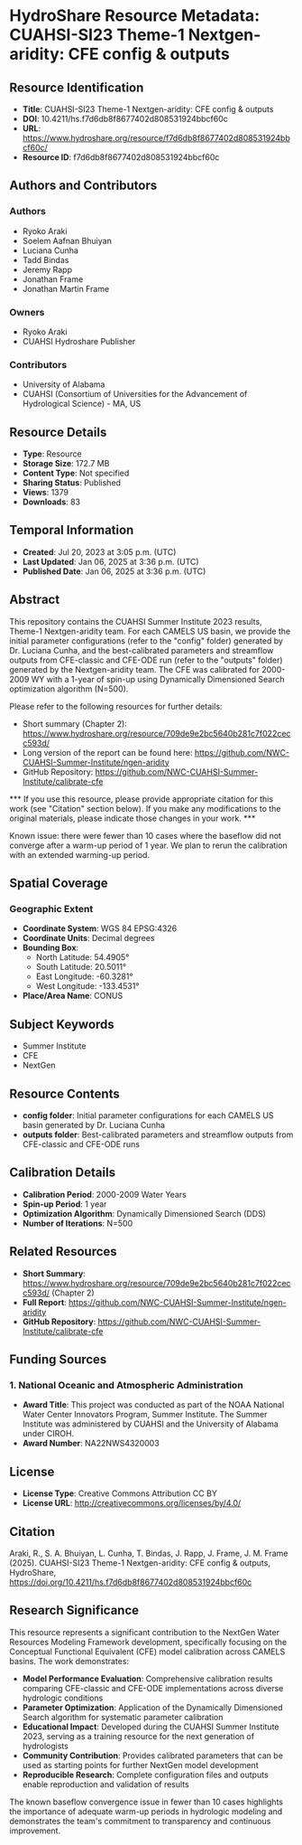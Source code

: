 # HydroShare Resource Metadata: CUAHSI-SI23 Theme-1 Nextgen-aridity: CFE config & outputs

## Resource Identification
- **Title**: CUAHSI-SI23 Theme-1 Nextgen-aridity: CFE config & outputs
- **DOI**: 10.4211/hs.f7d6db8f8677402d808531924bbcf60c
- **URL**: https://www.hydroshare.org/resource/f7d6db8f8677402d808531924bbcf60c/
- **Resource ID**: f7d6db8f8677402d808531924bbcf60c

## Authors and Contributors
### Authors
- Ryoko Araki
- Soelem Aafnan Bhuiyan
- Luciana Cunha
- Tadd Bindas
- Jeremy Rapp
- Jonathan Frame
- Jonathan Martin Frame

### Owners
- Ryoko Araki
- CUAHSI Hydroshare Publisher

### Contributors
- University of Alabama
- CUAHSI (Consortium of Universities for the Advancement of Hydrological Science) - MA, US

## Resource Details
- **Type**: Resource
- **Storage Size**: 172.7 MB
- **Content Type**: Not specified
- **Sharing Status**: Published
- **Views**: 1379
- **Downloads**: 83

## Temporal Information
- **Created**: Jul 20, 2023 at 3:05 p.m. (UTC)
- **Last Updated**: Jan 06, 2025 at 3:36 p.m. (UTC)
- **Published Date**: Jan 06, 2025 at 3:36 p.m. (UTC)

## Abstract
This repository contains the CUAHSI Summer Institute 2023 results, Theme-1 Nextgen-aridity team. For each CAMELS US basin, we provide the initial parameter configurations (refer to the "config" folder) generated by Dr. Luciana Cunha, and the best-calibrated parameters and streamflow outputs from CFE-classic and CFE-ODE run (refer to the "outputs" folder) generated by the Nextgen-aridity team. The CFE was calibrated for 2000-2009 WY with a 1-year of spin-up using Dynamically Dimensioned Search optimization algorithm (N=500).

Please refer to the following resources for further details:

- Short summary (Chapter 2): https://www.hydroshare.org/resource/709de9e2bc5640b281c7f022cecc593d/
- Long version of the report can be found here: https://github.com/NWC-CUAHSI-Summer-Institute/ngen-aridity
- GitHub Repository: https://github.com/NWC-CUAHSI-Summer-Institute/calibrate-cfe

*** If you use this resource, please provide appropriate citation for this work (see "Citation" section below). If you make any modifications to the original materials, please indicate those changes in your work. ***

Known issue: there were fewer than 10 cases where the baseflow did not converge after a warm-up period of 1 year. We plan to rerun the calibration with an extended warming-up period.

## Spatial Coverage
### Geographic Extent
- **Coordinate System**: WGS 84 EPSG:4326
- **Coordinate Units**: Decimal degrees
- **Bounding Box**:
  - North Latitude: 54.4905°
  - South Latitude: 20.5011°
  - East Longitude: -60.3281°
  - West Longitude: -133.4531°
- **Place/Area Name**: CONUS

## Subject Keywords
- Summer Institute
- CFE
- NextGen

## Resource Contents
- **config folder**: Initial parameter configurations for each CAMELS US basin generated by Dr. Luciana Cunha
- **outputs folder**: Best-calibrated parameters and streamflow outputs from CFE-classic and CFE-ODE runs

## Calibration Details
- **Calibration Period**: 2000-2009 Water Years
- **Spin-up Period**: 1 year
- **Optimization Algorithm**: Dynamically Dimensioned Search (DDS)
- **Number of Iterations**: N=500

## Related Resources
- **Short Summary**: https://www.hydroshare.org/resource/709de9e2bc5640b281c7f022cecc593d/ (Chapter 2)
- **Full Report**: https://github.com/NWC-CUAHSI-Summer-Institute/ngen-aridity
- **GitHub Repository**: https://github.com/NWC-CUAHSI-Summer-Institute/calibrate-cfe

## Funding Sources

### 1. National Oceanic and Atmospheric Administration
- **Award Title**: This project was conducted as part of the NOAA National Water Center Innovators Program, Summer Institute. The Summer Institute was administered by CUAHSI and the University of Alabama under CIROH.
- **Award Number**: NA22NWS4320003

## License
- **License Type**: Creative Commons Attribution CC BY
- **License URL**: http://creativecommons.org/licenses/by/4.0/

## Citation
Araki, R., S. A. Bhuiyan, L. Cunha, T. Bindas, J. Rapp, J. Frame, J. M. Frame (2025). CUAHSI-SI23 Theme-1 Nextgen-aridity: CFE config & outputs, HydroShare, https://doi.org/10.4211/hs.f7d6db8f8677402d808531924bbcf60c

## Research Significance
This resource represents a significant contribution to the NextGen Water Resources Modeling Framework development, specifically focusing on the Conceptual Functional Equivalent (CFE) model calibration across CAMELS basins. The work demonstrates:

- **Model Performance Evaluation**: Comprehensive calibration results comparing CFE-classic and CFE-ODE implementations across diverse hydrologic conditions
- **Parameter Optimization**: Application of the Dynamically Dimensioned Search algorithm for systematic parameter calibration
- **Educational Impact**: Developed during the CUAHSI Summer Institute 2023, serving as a training resource for the next generation of hydrologists
- **Community Contribution**: Provides calibrated parameters that can be used as starting points for further NextGen model development
- **Reproducible Research**: Complete configuration files and outputs enable reproduction and validation of results

The known baseflow convergence issue in fewer than 10 cases highlights the importance of adequate warm-up periods in hydrologic modeling and demonstrates the team's commitment to transparency and continuous improvement.